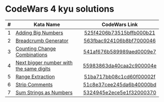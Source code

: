 # CodeWars 4 kyu solutions

|   #  |   Kata Name   |   CodeWars Link   |
|---|----------|:-------------:|
1 | [Adding Big Numbers](AddingBigNumbers.cs) | [525f4206b73515bffb000b21](https://www.codewars.com/kata/525f4206b73515bffb000b21/csharp) |
2 | [Breadcrumb Generator](BreadcrumbGenerator.cs) | [563fbac924106b8bf7000046](https://www.codewars.com/kata/563fbac924106b8bf7000046/csharp) |
3 | [Counting Change Combinations](CountingChangeCombinations.cs) | [541af676b589989aed0009e7](https://www.codewars.com/kata/541af676b589989aed0009e7/csharp) |
4 | [Next bigger number with the same digits](NextBiggerNumberWithSameDigits.cs) | [55983863da40caa2c900004e](https://www.codewars.com/kata/55983863da40caa2c900004e/csharp) |
5 | [Range Extraction](RangeExtraction.cs) | [51ba717bb08c1cd60f00002f](https://www.codewars.com/kata/51ba717bb08c1cd60f00002f/csharp) |
6 | [Strip Comments](StripCommentsKata.cs) | [51c8e37cee245da6b40000bd](https://www.codewars.com/kata/51c8e37cee245da6b40000bd/csharp) |
7 | [Sum Strings as Numbers](SumStringsNumbers.cs) | [5324945e2ece5e1f32000370](https://www.codewars.com/kata/5324945e2ece5e1f32000370/csharp) |

